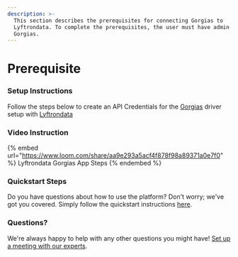 ```yaml
---
description: >-
  This section describes the prerequisites for connecting Gorgias to
  Lyftrondata. To complete the prerequisites, the user must have admin access to
  Gorgias.
---
```


# Prerequisite

<mark style="color:blue;"></mark>

### Setup Instructions

Follow the steps below to create an API Credentials for the [Gorgias](https://www.lyftrondata.com/integration/sales-analytics/gorgias/) driver setup with [Lyftrondata](https://www.lyftrondata.com)

### Video Instruction

{% embed url="https://www.loom.com/share/aa9e293a5acf4f878f98a89371a0e7f0" %}
Lyftrondata Gorgias App Steps
{% endembed %}

### Quickstart Steps

Do you have questions about how to use the platform? Don't worry; we've got you covered. Simply follow the quickstart instructions [here](README.md).

### Questions? <a href="#questions" id="questions"></a>

We're always happy to help with any other questions you might have! [Set up a meeting with our experts](https://www.lyftrondata.com/book-a-meeting/).

